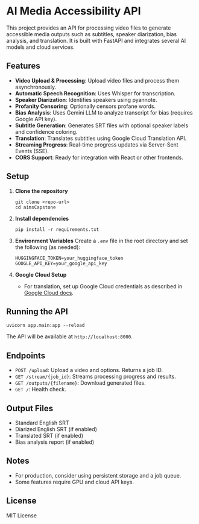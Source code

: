 # AI Media Accessibility API

This project provides an API for processing video files to generate accessible media outputs such as subtitles, speaker diarization, bias analysis, and translation. It is built with FastAPI and integrates several AI models and cloud services.

## Features

- **Video Upload & Processing**: Upload video files and process them asynchronously.
- **Automatic Speech Recognition**: Uses Whisper for transcription.
- **Speaker Diarization**: Identifies speakers using pyannote.
- **Profanity Censoring**: Optionally censors profane words.
- **Bias Analysis**: Uses Gemini LLM to analyze transcript for bias (requires Google API key).
- **Subtitle Generation**: Generates SRT files with optional speaker labels and confidence coloring.
- **Translation**: Translates subtitles using Google Cloud Translation API.
- **Streaming Progress**: Real-time progress updates via Server-Sent Events (SSE).
- **CORS Support**: Ready for integration with React or other frontends.

## Setup

1. **Clone the repository**
   ```
   git clone <repo-url>
   cd aimsCapstone
   ```

2. **Install dependencies**
   ```
   pip install -r requirements.txt
   ```

3. **Environment Variables**
   Create a `.env` file in the root directory and set the following (as needed):
   ```
   HUGGINGFACE_TOKEN=your_huggingface_token
   GOOGLE_API_KEY=your_google_api_key
   ```

4. **Google Cloud Setup**
   - For translation, set up Google Cloud credentials as described in [Google Cloud docs](https://cloud.google.com/translate/docs/setup).

## Running the API

```
uvicorn app.main:app --reload
```

The API will be available at `http://localhost:8000`.

## Endpoints

- `POST /upload`: Upload a video and options. Returns a job ID.
- `GET /stream/{job_id}`: Streams processing progress and results.
- `GET /outputs/{filename}`: Download generated files.
- `GET /`: Health check.

## Output Files

- Standard English SRT
- Diarized English SRT (if enabled)
- Translated SRT (if enabled)
- Bias analysis report (if enabled)

## Notes

- For production, consider using persistent storage and a job queue.
- Some features require GPU and cloud API keys.

## License

MIT License
